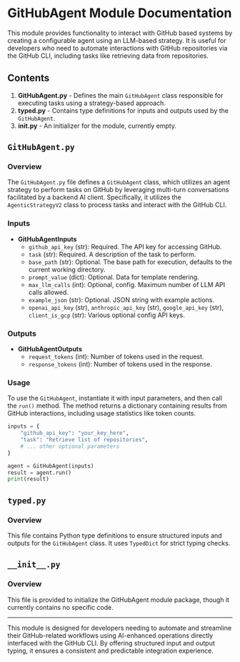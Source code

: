 # GitHubAgent Module Documentation

This module provides functionality to interact with GitHub based systems by creating a configurable agent using an LLM-based strategy. It is useful for developers who need to automate interactions with GitHub repositories via the GitHub CLI, including tasks like retrieving data from repositories.

## Contents

1. **GitHubAgent.py** - Defines the main `GitHubAgent` class responsible for executing tasks using a strategy-based approach.
2. **typed.py** - Contains type definitions for inputs and outputs used by the `GitHubAgent`.
3. **__init__.py** - An initializer for the module, currently empty.

## `GitHubAgent.py`

### Overview

The `GitHubAgent.py` file defines a `GitHubAgent` class, which utilizes an agent strategy to perform tasks on GitHub by leveraging multi-turn conversations facilitated by a backend AI client. Specifically, it utilizes the `AgenticStrategyV2` class to process tasks and interact with the GitHub CLI.

### Inputs

- **GitHubAgentInputs**
  - `github_api_key` (str): Required. The API key for accessing GitHub.
  - `task` (str): Required. A description of the task to perform.
  - `base_path` (str): Optional. The base path for execution, defaults to the current working directory.
  - `prompt_value` (dict): Optional. Data for template rendering.
  - `max_llm_calls` (int): Optional, config. Maximum number of LLM API calls allowed.
  - `example_json` (str): Optional. JSON string with example actions.
  - `openai_api_key` (str), `anthropic_api_key` (str), `google_api_key` (str), `client_is_gcp` (str): Various optional config API keys.

### Outputs

- **GitHubAgentOutputs**
  - `request_tokens` (int): Number of tokens used in the request.
  - `response_tokens` (int): Number of tokens used in the response.

### Usage

To use the `GitHubAgent`, instantiate it with input parameters, and then call the `run()` method. The method returns a dictionary containing results from GitHub interactions, including usage statistics like token counts.

```python
inputs = {
    "github_api_key": "your_key_here",
    "task": "Retrieve list of repositories",
    # ... other optional parameters
}

agent = GitHubAgent(inputs)
result = agent.run()
print(result)
```

## `typed.py`

### Overview

This file contains Python type definitions to ensure structured inputs and outputs for the `GitHubAgent` class. It uses `TypedDict` for strict typing checks.

## `__init__.py`

### Overview

This file is provided to initialize the GitHubAgent module package, though it currently contains no specific code.

---

This module is designed for developers needing to automate and streamline their GitHub-related workflows using AI-enhanced operations directly interfaced with the GitHub CLI. By offering structured input and output typing, it ensures a consistent and predictable integration experience.
